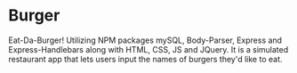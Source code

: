 # Burger
Eat-Da-Burger! Utilizing NPM packages mySQL, Body-Parser, Express and Express-Handlebars along with HTML, CSS, JS and JQuery. It is a simulated restaurant app that lets users input the names of burgers they'd like to eat.
